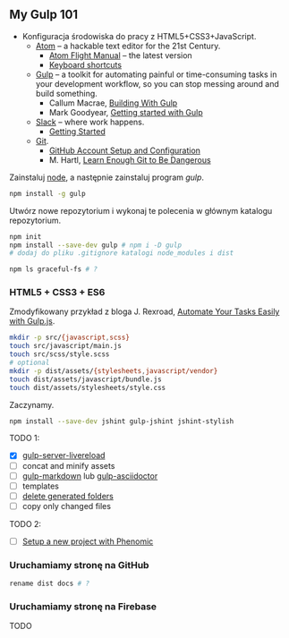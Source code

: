 ## My Gulp 101

- Konfiguracja środowiska do pracy z HTML5+CSS3+JavaScript.
  * [Atom](https://atom.io) – a hackable text editor for the 21st Century.
    - [Atom Flight Manual](https://atom.io/docs/latest/) – the latest version
    - [Keyboard shortcuts](https://github.com/nwinkler/atom-keyboard-shortcuts)
  * [Gulp](http://gulpjs.com) – a toolkit for automating painful or
    time-consuming tasks in your development workflow, so you can stop
    messing around and build something.
    - Callum Macrae, [Building With Gulp](https://www.smashingmagazine.com/2014/06/building-with-gulp/)
    - Mark Goodyear, [Getting started with Gulp](https://markgoodyear.com/2014/01/getting-started-with-gulp/)
  * [Slack](https://slack.com) – where work happens.
    - [Getting Started](https://get.slack.help/hc/en-us/categories/202622877-Slack-Guides)
  * [Git](https://git-scm.com/book/en/v2).
    - [GitHub Account Setup and Configuration](https://git-scm.com/book/en/v2/GitHub-Account-Setup-and-Configuration)
    - M. Hartl, [Learn Enough Git to Be Dangerous](https://www.learnenough.com/git-tutorial)

Zainstaluj [node](https://nodejs.org/en/), a następnie zainstaluj program _gulp_.

```sh
npm install -g gulp
```

Utwórz nowe repozytorium i wykonaj te polecenia w głównym katalogu repozytorium.

```sh
npm init
npm install --save-dev gulp # npm i -D gulp
# dodaj do pliku .gitignore katalogi node_modules i dist

npm ls graceful-fs # ?
```


### HTML5 + CSS3 + ES6

Zmodyfikowany przykład z bloga J. Rexroad, [Automate Your Tasks Easily with Gulp.js](https://scotch.io/tutorials/automate-your-tasks-easily-with-gulp-js).

```sh
mkdir -p src/{javascript,scss}
touch src/javascript/main.js
touch src/scss/style.scss
# optional
mkdir -p dist/assets/{stylesheets,javascript/vendor}
touch dist/assets/javascript/bundle.js
touch dist/assets/stylesheets/style.css
```

Zaczynamy.

```sh
npm install --save-dev jshint gulp-jshint jshint-stylish
```

TODO 1:

- [x] [gulp-server-livereload](https://www.npmjs.com/package/gulp-server-livereload)
- [ ] concat and minify assets
- [ ] [gulp-markdown](https://www.npmjs.com/package/gulp-markdown) lub
  [gulp-asciidoctor](https://github.com/asciidoctor/gulp-asciidoctor)
- [ ] templates
- [ ] [delete generated folders](https://github.com/gulpjs/gulp/blob/master/docs/recipes/delete-files-folder.md)
- [ ] copy only changed files

TODO 2:

- [ ] [Setup a new project with Phenomic](https://phenomic.io/docs/setup/)


### Uruchamiamy stronę na GitHub

```sh
rename dist docs # ?
```


### Uruchamiamy stronę na Firebase

TODO
